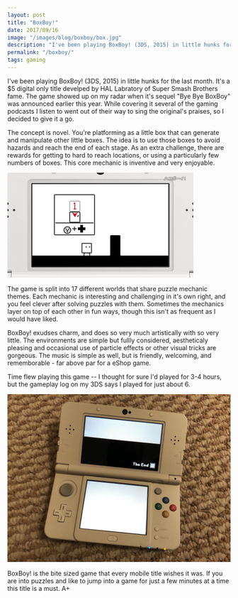 ```yaml
--- 
layout: post
title: "BoxBoy!"
date: 2017/09/16
image: "/images/blog/boxboy/box.jpg"
description: "I've been playing BoxBoy! (3DS, 2015) in little hunks for the last month."
permalink: "/boxboy/"
tags: gaming
---
```


I've been playing BoxBoy! (3DS, 2015) in little hunks for the last month. It's a $5 digital only title develped by HAL Labratory of Super Smash Brothers fame. The game showed up on my radar when it's sequel "Bye Bye BoxBoy" was announced earlier this year. While covering it several of the gaming podcasts I listen to went out of their way to sing the original's praises, so I decided to give it a go.

The concept is novel. You're platforming as a little box that can generate and manipulate other little boxes. The idea is to use those boxes to avoid hazards and reach the end of each stage. As an extra challenge, there are rewards for getting to hard to reach locations, or using a particularly few numbers of boxes. This core mechanic is inventive and very enjoyable.

![A short video clip of gameplay](/images/blog/boxboy/gameplay.gif)

The game is split into 17 different worlds that share puzzle mechanic themes. Each mechanic is interesting and challenging in it's own right, and you feel clever after solving puzzles with them. Sometimes the mechanics layer on top of each other in fun ways, though this isn't as frequent as I would have liked.

BoxBoy! exudses charm, and does so very much artistically with so very little. The environments are simple but fullly considered, aestheticaly pleasing and occasional use of particle effects or other visual tricks are gorgeous. The music is simple as well, but is friendly, welcoming, and rememborable - far above par for a eShop game. 

Time flew playing this game -- I thought for sure I'd played for 3-4 hours, but the gameplay log on my 3DS says I played for just about 6.

![A 3DS on the game end screen](/images/blog/boxboy/the-end.jpg)

BoxBoy! is the bite sized game that every mobile title wishes it was. If you are into puzzles and like to jump into a game for just a few minutes at a time this title is a must. A+